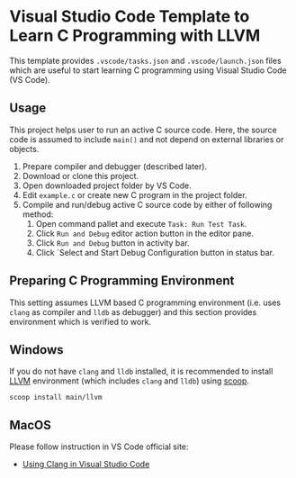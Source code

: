 # Visual Studio Code Template to Learn C Programming with LLVM

This template provides `.vscode/tasks.json` and `.vscode/launch.json` files which are useful to start learning C programming using Visual Studio Code (VS Code).

## Usage

This project helps user to run an active C source code.
Here, the source code is assumed to include `main()` and not depend on external libraries or objects.

1. Prepare compiler and debugger (described later).
1. Download or clone this project.
1. Open downloaded project folder by VS Code.
1. Edit `example.c` or create new C program in the project folder.
1. Compile and run/debug active C source code by either of following method:
    1. Open command pallet and execute `Task: Run Test Task`.
    1. Click `Run and Debug` editor action button in the editor pane.
    1. Click `Run and Debug` button in activity bar.
    1. Click `Select and Start Debug Configuration button in status bar.

## Preparing C Programming Environment

This setting assumes LLVM based C programming environment (i.e. uses `clang` as compiler and `lldb` as debugger) and this section provides environment which is verified to work.

## Windows

[scoop]:https://scoop.sh/
[LLVM]:https://www.llvm.org/
If you do not have `clang` and `lldb` installed, it is recommended to install [LLVM] environment (which includes `clang` and `lldb`) using [scoop].

```
scoop install main/llvm
```

## MacOS

Please follow instruction in VS Code official site:
* [Using Clang in Visual Studio Code](https://code.visualstudio.com/docs/cpp/config-clang-mac)
